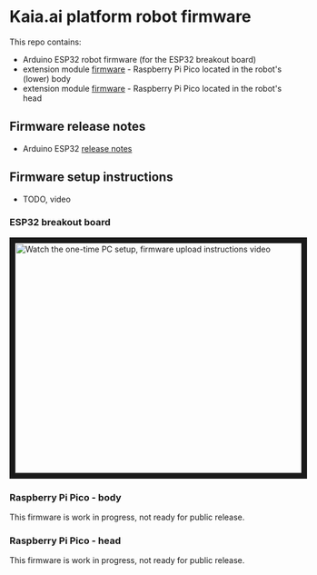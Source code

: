 # Kaia.ai platform robot firmware
This repo contains:
- Arduino ESP32 robot firmware (for the ESP32 breakout board)
- extension module [firmware](/kaiaai-pico-body/) - Raspberry Pi Pico located in the robot's (lower) body
- extension module [firmware](/kaiaai-pico-bhead/) - Raspberry Pi Pico located in the robot's head

## Firmware release notes
- Arduino ESP32 [release notes](/kaiaai-esp32/README.md)

## Firmware setup instructions
- TODO, video

### ESP32 breakout board
<a href="http://www.youtube.com/watch?feature=player_embedded&v=XOc5kCE3MC0" target="_blank">
 <img src="http://img.youtube.com/vi/XOc5kCE3MC0/maxresdefault.jpg" alt="Watch the one-time PC setup, firmware upload instructions video" width="720" height="405" border="10" />
</a>

### Raspberry Pi Pico - body
This firmware is work in progress, not ready for public release.

### Raspberry Pi Pico - head
This firmware is work in progress, not ready for public release.
